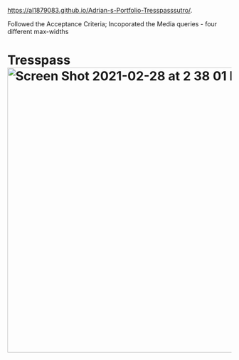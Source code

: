   https://al1879083.github.io/Adrian-s-Portfolio-Tresspasssutro/.
  
 Followed the Acceptance Criteria; Incoporated the Media queries - four different max-widths




# Tresspass<img width="642" alt="Screen Shot 2021-02-28 at 2 38 01 PM" src="https://user-images.githubusercontent.com/78574452/109436114-c6c7ad80-79d2-11eb-9fc4-5acb7cf26a75.png">
